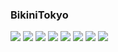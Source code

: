 ### BikiniTokyo
![](http://x.imagefapusercontent.com/u/Ashi%20Echi/7199558/27642683/micro05.jpg)
![](http://x.imagefapusercontent.com/u/Ashi%20Echi/7199558/1342032795/micro08.jpg)
![](http://x.imagefapusercontent.com/u/Ashi%20Echi/7199558/907818561/micro13.jpg)
![](http://x.imagefapusercontent.com/u/Ashi%20Echi/7199558/1497547157/micro16.jpg)
![](http://x.imagefapusercontent.com/u/Ashi%20Echi/7199558/837050934/micro17.jpg)
![](http://x.imagefapusercontent.com/u/Ashi%20Echi/7199558/1204468553/micro18.jpg)
![](http://x.imagefapusercontent.com/u/Ashi%20Echi/7199558/1998921109/micro19.jpg)
![](http://x.imagefapusercontent.com/u/Ashi%20Echi/7199558/1835756287/micro20.jpg)
![]()
![]()
![]()
![]()
![]()

